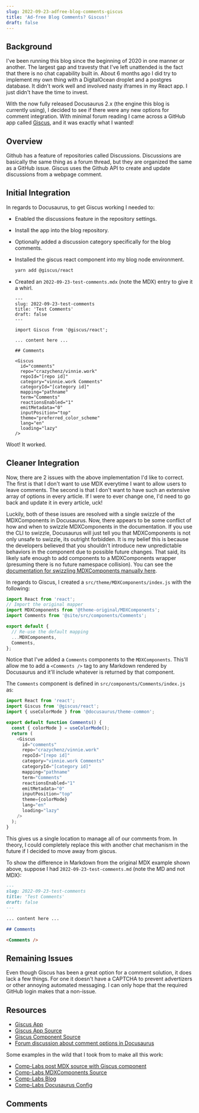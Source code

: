 ```yaml
---
slug: 2022-09-23-adfree-blog-comments-giscus
title: 'Ad-free Blog Comments? Giscus!'
draft: false
---
```


## Background

I've been running this blog since the beginning of 2020 in one manner or another. The largest gap and travesty that I've left unattended is the fact that there is no chat capability built in. About 6 months ago I did try to implement my own thing with a DigitalOcean droplet and a postgres database. It didn't work well and involved nasty iframes in my React app. I just didn't have the time to invest.

With the now fully released Docusaurus 2.x (the engine this blog is currently using), I decided to see if there were any new options for comment integration. With minimal forum reading I came across a GitHub app called [Giscus](https://giscus.app/), and it was exactly what I wanted!

<!-- truncate -->

## Overview

Github has a feature of repositories called Discussions. Discussions are basically the same thing as a forum thread, but they are organized the same as a GitHub issue. Giscus uses the Github API to create and update discussions from a webpage comment.

## Initial Integration

In regards to Docusaurus, to get Giscus working I needed to:

- Enabled the discussions feature in the repository settings.
- Install the app into the blog repository.
- Optionally added a discussion category specifically for the blog comments.
- Installed the giscus react component into my blog node environment.

  ```sh
  yarn add @giscus/react
  ```

- Created an `2022-09-23-test-comments.mdx` (note the MDX) entry to give it a whirl.

  ```mdx
  ---
  slug: 2022-09-23-test-comments
  title: 'Test Comments'
  draft: false
  ---

  import Giscus from '@giscus/react';

  ... content here ...

  ## Comments

  <Giscus
    id="comments"
    repo="crazychenz/vinnie.work"
    repoId="[repo id]"
    category="vinnie.work Comments"
    categoryId="[category id]"
    mapping="pathname"
    term="Comments"
    reactionsEnabled="1"
    emitMetadata="0"
    inputPosition="top"
    theme="preferred_color_scheme"
    lang="en"
    loading="lazy"
  />
  ```

Woot! It worked.

## Cleaner Integration

Now, there are 2 issues with the above implementation I'd like to correct. The first is that I don't want to use MDX everytime I want to allow users to leave comments. The second is that I don't want to have such an extensive array of options in every article. If I were to ever change one, I'd need to go back and update it in every article, uck!

Luckily, both of these issues are resolved with a single swizzle of the MDXComponents in Docusaurus. Now, there appears to be some conflict of how and when to swizzle MDXComponents in the documentation. If you use the CLI to swizzle, Docusaurus will just tell you that MDXComponents is not only unsafe to swizzle, its outright forbidden. It is my belief this is because the developers believed that you shouldn't introduce new unpredictable behaviors in the component due to possible future changes. That said, its likely safe enough to add components to a MDXComponents wrapper (presuming there is no future namespace collision). You can see the [documentation for swizzling MDXComponents manually here](https://docusaurus.io/docs/markdown-features/react).

In regards to Giscus, I created a `src/theme/MDXComponents/index.js` with the following:

```js
import React from 'react';
// Import the original mapper
import MDXComponents from '@theme-original/MDXComponents';
import Comments from '@site/src/components/Comments';

export default {
  // Re-use the default mapping
  ...MDXComponents,
  Comments,
};
```

Notice that I've added a `Comments` components to the `MDXComponents`. This'll allow me to add a `<Comments />` tag to any Markdown rendered by Docusaurus and it'll include whatever is returned by that component.

The `Comments` component is defined in `src/components/Comments/index.js` as:

```js
import React from 'react';
import Giscus from '@giscus/react';
import { useColorMode } from '@docusaurus/theme-common';

export default function Comments() {
  const { colorMode } = useColorMode();
  return (
    <Giscus
      id="comments"
      repo="crazychenz/vinnie.work"
      repoId="[repo id]"
      category="vinnie.work Comments"
      categoryId="[category id]"
      mapping="pathname"
      term="Comments"
      reactionsEnabled="1"
      emitMetadata="0"
      inputPosition="top"
      theme={colorMode}
      lang="en"
      loading="lazy"
    />
  );
}
```

This gives us a single location to manage all of our comments from. In theory, I could completely replace this with another chat mechanism in the future if I decided to move away from giscus.

To show the difference in Markdown from the original MDX example shown above, suppose I had `2022-09-23-test-comments.md` (note the MD and not MDX):

```md
---
slug: 2022-09-23-test-comments
title: 'Test Comments'
draft: false
---

... content here ...

## Comments

<Comments />
```

## Remaining Issues

Even though Giscus has been a great option for a comment solution, it does lack a few things. For one it doesn't have a CAPTCHA to prevent advertizers or other annoying automated messaging. I can only hope that the required GitHub login makes that a non-issue.

## Resources

- [Giscus App](https://giscus.app/)
- [Giscus App Source](https://github.com/giscus/giscus)
- [Giscus Component Source](https://github.com/giscus/giscus-component)
- [Forum discussion about comment options in Docusaurus](https://docusaurus.io/feature-requests/p/comments-in-documents-or-blogs)

Some examples in the wild that I took from to make all this work:

- [Comp-Labs post MDX source with Giscus component](https://raw.githubusercontent.com/Comp-Labs/comp-labs-website/896afc72cb39ef5f5cf1f8d2a119e0d14be3dd65/blog/posts/implement-active-directory-in-windows-server-2022-4.mdx)
- [Comp-Labs MDXComponents Source](https://github.com/Comp-Labs/comp-labs-website/blob/main/src/theme/MDXComponents.js)
- [Comp-Labs Blog](https://complabs.in/blog/posts/install-macos-ventura-on-windows-using-virtualbox#comments)
- [Comp-Labs Docusaurus Config](https://github.com/Comp-Labs/comp-labs-website/blob/main/docusaurus.config.js)

## Comments

<Comments />
